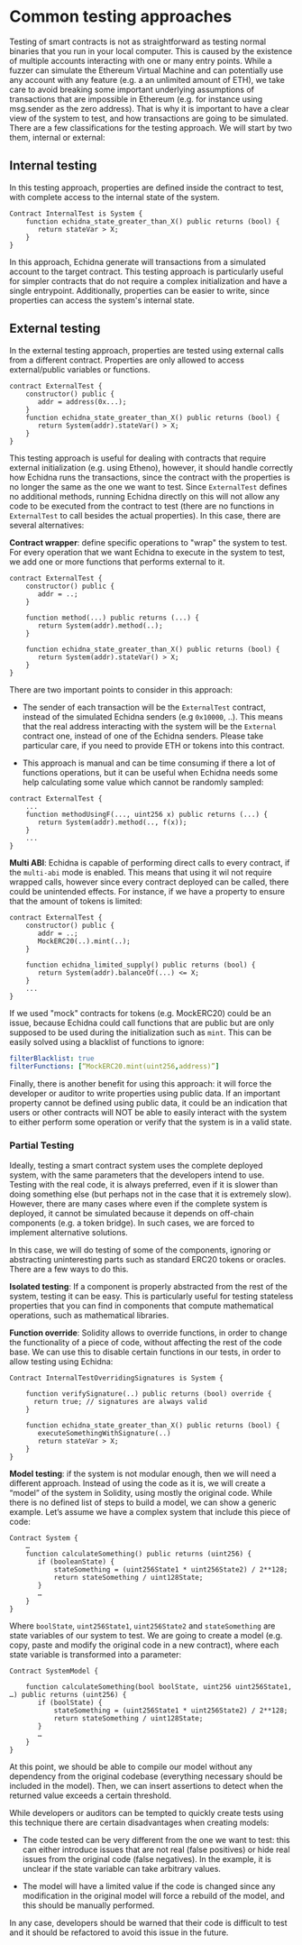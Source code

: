# Common testing approaches

Testing of smart contracts is not as straightforward as testing normal binaries that you run in your local computer. 
This is caused by the existence of multiple accounts interacting with one or many entry points. 
While a fuzzer can simulate the Ethereum Virtual Machine and can potentially use any account with any feature (e.g. a an unlimited amount of ETH), 
we take care to avoid breaking some important underlying assumptions of transactions that are impossible in Ethereum (e.g. for instance using msg.sender as the zero address). 
That is why it is important to have a clear view of the system to test, and how transactions are going to be simulated. There are a few classifications for the testing approach. 
We will start by two them, internal or external:

## Internal testing
In this testing approach, properties are defined inside the contract to test, with complete access to the internal state of the system.

```solidity
Contract InternalTest is System { 
    function echidna_state_greater_than_X() public returns (bool) {
       return stateVar > X;
    }
}
```

In this approach, Echidna generate will transactions from a simulated account to the target contract. This testing approach is particularly useful for simpler contracts that do not require a complex initialization and have a single entrypoint. 
Additionally, properties can be easier to write, since properties can access the system's internal state.
 
## External testing
In the external testing approach, properties are tested using external calls from a different contract. Properties are only allowed to access external/public variables or functions.  

```solidity
contract ExternalTest {
    constructor() public {
       addr = address(0x...);
    }
    function echidna_state_greater_than_X() public returns (bool) {
       return System(addr).stateVar() > X;
    }
}
```

This testing approach is useful for dealing with contracts that require external initialization (e.g. using Etheno), however, it should handle correctly how Echidna runs the transactions, 
since the contract with the properties is no longer the same as the one we want to test. 
Since `ExternalTest` defines no additional methods, running Echidna directly on this will not allow any code to be executed from the contract to test (there are no functions in `ExternalTest` to call besides the actual properties). 
In this case, there are several alternatives:

**Contract wrapper**: define specific operations to "wrap" the system to test. For every operation that we want Echidna to execute in the system to test, 
we add one or more functions that performs external to it.

```solidity
contract ExternalTest {
    constructor() public {
       addr = ..;
    }

    function method(...) public returns (...) {
       return System(addr).method(..);
    }

    function echidna_state_greater_than_X() public returns (bool) {
       return System(addr).stateVar() > X;
    }
}
```

There are two important points to consider in this approach:
* The sender of each transaction will be the `ExternalTest` contract, instead of the simulated Echidna senders (e.g `0x10000`, ..). This means that the real address  interacting with the system will be the `External` contract one, instead of one of the Echidna senders. Please take particular care, if you need  to provide ETH or tokens into this contract. 

* This approach is manual and can be time consuming if there a lot of functions operations, 
but it can be useful when Echidna needs some help calculating some value which cannot be randomly sampled:
 
```solidity
contract ExternalTest {
    ...
    function methodUsingF(..., uint256 x) public returns (...) {
       return System(addr).method(.., f(x));
    }
    ... 
}
```

**Multi ABI**: Echidna is capable of performing direct calls to every contract, if the `multi-abi` mode is enabled. 
This means that using it wil not require wrapped calls, however since every contract deployed can be called, there could be unintended effects. 
For instance, if we have a property to ensure that the amount of tokens is limited:

```solidity
contract ExternalTest {
    constructor() public {
       addr = ..;
       MockERC20(..).mint(..);  
    }

    function echidna_limited_supply() public returns (bool) {
       return System(addr).balanceOf(...) <= X;
    }
    ... 
}
``` 

If we used "mock" contracts for tokens (e.g. MockERC20)  could be an issue, because Echidna could call functions that are public but are only supposed to be used during the initialization such as `mint`. This can be easily solved using a blacklist of functions to ignore:

```yaml
filterBlacklist: true
filterFunctions: [“MockERC20.mint(uint256,address)”]
```

Finally, there is another benefit for using this approach: it will force the developer or auditor to write properties using public data. 
If an important property cannot be defined using public data, it could be an indication that users or other contracts will NOT be able to easily interact with the system to either perform some operation or verify that the system is in a valid state.

### Partial Testing

Ideally, testing a smart contract system uses the complete deployed system, with the same parameters that the developers intend to use. 
Testing with the real code, it is always preferred, even if it is slower than doing something else (but perhaps not in the case that it is extremely slow). 
However, there are many cases where even if the complete system is deployed, it cannot be simulated because it depends on off-chain 
components (e.g. a token bridge). In such cases, we are forced to implement alternative solutions.  

In this case, we will do testing of some of the components, ignoring or abstracting uninteresting parts such as standard ERC20 tokens or oracles. 
There are a few ways to do this. 

**Isolated testing**: If a component is properly abstracted from the rest of the system, testing it can be easy. 
This is particularly useful for testing stateless properties that you can find in components that compute mathematical operations, such as 
mathematical libraries.

**Function override**: Solidity allows to override functions, in order to change the functionality of a piece of code, without affecting the rest of the code base. We can use this to disable certain functions in our tests, in order to allow testing using Echidna:

```solidity
Contract InternalTestOverridingSignatures is System {

    function verifySignature(..) public returns (bool) override {
      return true; // signatures are always valid
    }
 
    function echidna_state_greater_than_X() public returns (bool) {
       executeSomethingWithSignature(..)
       return stateVar > X;
    }
}
```

**Model testing**: if the system is not modular enough, then we will need a different approach. 
Instead of using the code as it is, we will create a “model” of the system in Solidity, using mostly the original code. While there is no defined list of steps to build a model, we can show a generic example. Let’s assume we have a complex system that include this piece of code:

```solidity
Contract System {
    … 
    function calculateSomething() public returns (uint256) {
       if (booleanState) {
           stateSomething = (uint256State1 * uint256State2) / 2**128;
           return stateSomething / uint128State;
       } 
       …
    }
}
```

Where `boolState`, `uint256State1`, `uint256State2` and `stateSomething` are state variables of our system to test. 
We are going to create a model (e.g. copy, paste and modify the original code in a new contract), where each state variable is 
transformed into a parameter:

```solidity
Contract SystemModel {

    function calculateSomething(bool boolState, uint256 uint256State1, …) public returns (uint256) {
       if (boolState) {
           stateSomething = (uint256State1 * uint256State2) / 2**128;
           return stateSomething / uint128State;
       } 
       …
    }
}
```

At this point, we should be able to compile our model without any dependency from the original codebase (everything necessary should be included in 
the model). Then, we can insert assertions to detect when the returned value exceeds a certain threshold.

While developers or auditors can be tempted to quickly create tests using this technique there are certain disadvantages when creating models:

* The code tested can be very different from the one we want to test: this can either introduce issues that are not real (false positives) or 
hide real issues from the original code (false negatives). In the example, it is unclear if the state variable can take arbitrary values.

* The model will have a limited value if the code is changed since any modification in the original model will force a rebuild of the model, 
and this should be manually performed.

In any case, developers should be warned that their code is difficult to test and it should be refactored to avoid this issue in the future.
